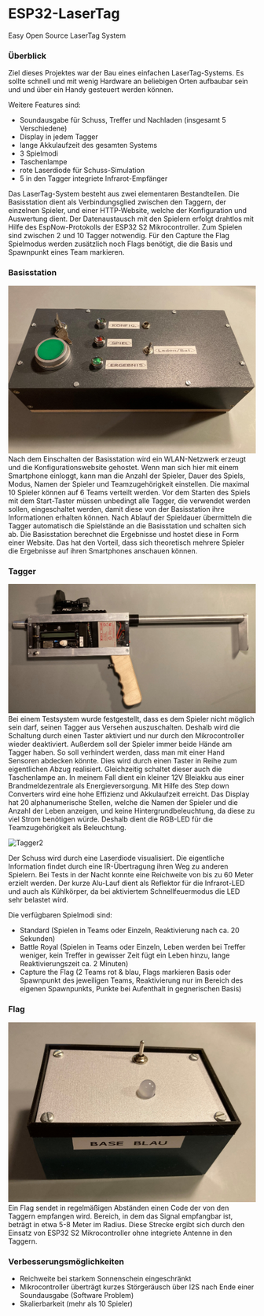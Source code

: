 # ESP32-LaserTag
Easy Open Source LaserTag System
### Überblick
Ziel dieses Projektes war der Bau eines einfachen LaserTag-Systems. Es sollte schnell und mit wenig Hardware an beliebigen Orten aufbaubar sein und  und über ein Handy gesteuert werden können.

Weitere Features sind:

- Soundausgabe für Schuss, Treffer und Nachladen (insgesamt 5 Verschiedene)
- Display in jedem Tagger
- lange Akkulaufzeit des gesamten Systems
- 3 Spielmodi
- Taschenlampe
- rote Laserdiode für Schuss-Simulation
- 5 in den Tagger integriete Infrarot-Empfänger
    
Das LaserTag-System besteht aus zwei elementaren Bestandteilen. Die Basisstation dient als Verbindungsglied zwischen den Taggern, der einzelnen Spieler, und einer HTTP-Website, welche der Konfiguration und Auswertung dient. Der Datenaustausch mit den Spielern erfolgt drahtlos mit Hilfe des EspNow-Protokolls der ESP32 S2 Mikrocontroller. Zum Spielen sind zwischen 2 und 10 Tagger notwendig. Für den Capture the Flag Spielmodus werden zusätzlich noch Flags benötigt, die die Basis und Spawnpunkt eines Team markieren.

### Basisstation
![Basisstation](/Basisstation/Basisstation_Beispiel.JPG)
Nach dem Einschalten der Basisstation wird ein WLAN-Netzwerk erzeugt und die Konfigurationswebsite gehostet. Wenn man sich hier mit einem Smartphone einloggt, kann man die Anzahl der Spieler, Dauer des Spiels, Modus, Namen der Spieler und Teamzugehörigkeit einstellen. Die maximal 10 Spieler können auf 6 Teams verteilt werden. Vor dem Starten des Spiels mit dem Start-Taster müssen unbedingt alle Tagger, die verwendet werden sollen, eingeschaltet werden, damit diese von der Basisstation ihre Informationen erhalten können. Nach Ablauf der Spieldauer übermitteln die Tagger automatisch die Spielstände an die Basisstation und schalten sich ab. Die Basisstation berechnet die Ergebnisse und hostet diese in Form einer Website. Das hat den Vorteil, dass sich theoretisch mehrere Spieler die Ergebnisse auf ihren Smartphones anschauen können.

### Tagger
![Tagger1](/Tagger/Tagger_Beispiel1.JPG)
Bei einem Testsystem wurde festgestellt, dass es dem Spieler nicht möglich sein darf, seinen Tagger aus Versehen auszuschalten. Deshalb wird die Schaltung durch einen Taster aktiviert und nur durch den Mikrocontroller wieder deaktiviert. Außerdem soll der Spieler immer beide Hände am Tagger haben. So soll verhindert werden, dass man mit einer Hand Sensoren abdecken könnte. Dies wird durch einen Taster in Reihe zum eigentlichen Abzug realisiert. Gleichzeitig schaltet dieser auch die Taschenlampe an. In meinem Fall dient ein kleiner 12V Bleiakku aus einer Brandmeldezentrale als Energieversorgung. Mit Hilfe des Step down Converters wird eine hohe Effizienz und Akkulaufzeit erreicht. Das Display hat 20 alphanumerische Stellen, welche die Namen der Spieler und die Anzahl der Leben anzeigen, und keine Hintergrundbeleuchtung, da diese zu viel Strom benötigen würde. Deshalb dient die RGB-LED für die Teamzugehörigkeit als Beleuchtung.

![Tagger2](/Tagger/Tagger_Beispiel2.JPG)

Der Schuss wird durch eine Laserdiode visualisiert. Die eigentliche Information findet durch eine IR-Übertragung ihren Weg zu anderen Spielern. Bei Tests in der Nacht konnte eine Reichweite von bis zu 60 Meter erzielt werden. Der kurze Alu-Lauf dient als Reflektor für die Infrarot-LED und auch als Kühlkörper, da bei aktiviertem Schnellfeuermodus die LED sehr belastet wird.

Die verfügbaren Spielmodi sind:

- Standard (Spielen in Teams oder Einzeln, Reaktivierung nach ca. 20 Sekunden)
- Battle Royal (Spielen in Teams oder Einzeln, Leben werden bei Treffer weniger, kein Treffer in gewisser Zeit fügt ein Leben hinzu, lange Reaktivierungszeit ca. 2 Minuten)
- Capture the Flag (2 Teams rot & blau, Flags markieren Basis oder Spawnpunkt des jeweiligen Teams, Reaktivierung nur im Bereich des eigenen Spawnpunkts, Punkte bei Aufenthalt in gegnerischen Basis)

### Flag
![Flag](/Flag/Flag_Beispiel.JPG)
Ein Flag sendet in regelmäßigen Abständen einen Code der von den Taggern empfangen wird. Bereich, in dem das Signal empfangbar ist, beträgt in etwa 5-8 Meter im Radius. Diese Strecke ergibt sich durch den Einsatz von ESP32 S2 Mikrocontroller ohne integriete Antenne in den Taggern.

### Verbesserungsmöglichkeiten

- Reichweite bei starkem Sonnenschein eingeschränkt
- Mikrocontroller überträgt kurzes Störgeräusch über I2S nach Ende einer Soundausgabe (Software Problem)
- Skalierbarkeit (mehr als 10 Spieler)
